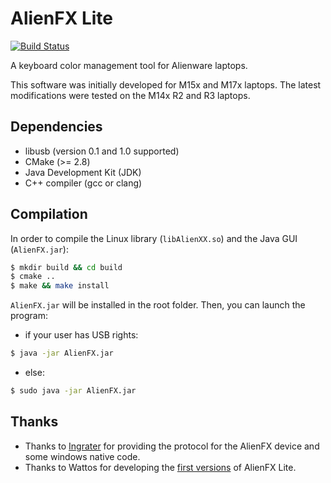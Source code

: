 AlienFX Lite
============

[![Build Status](https://travis-ci.org/bchretien/AlienFxLite.svg?branch=master)](https://travis-ci.org/bchretien/AlienFxLite)

A keyboard color management tool for Alienware laptops.

This software was initially developed for M15x and M17x laptops. The latest
modifications were tested on the M14x R2 and R3 laptops.

## Dependencies

* libusb (version 0.1 and 1.0 supported)
* CMake (>= 2.8)
* Java Development Kit (JDK)
* C++ compiler (gcc or clang)

## Compilation

In order to compile the Linux library (`libAlienXX.so`) and the Java GUI (`AlienFX.jar`):

```sh
$ mkdir build && cd build
$ cmake ..
$ make && make install
```

`AlienFX.jar` will be installed in the root folder. Then, you can launch the program:

  * if your user has USB rights:

```sh
$ java -jar AlienFX.jar
```

  * else:

```sh
$ sudo java -jar AlienFX.jar
```

## Thanks

* Thanks to [Ingrater][1] for providing the protocol for the AlienFX device and
  some windows native code.
* Thanks to Wattos for developing the [first versions][2] of AlienFX Lite.


[1]: http://3d.benjamin-thaut.de/
[2]: http://forum.notebookreview.com/alienware/458528-alienfx-lite-linux-windows-alienfx-tool.html
